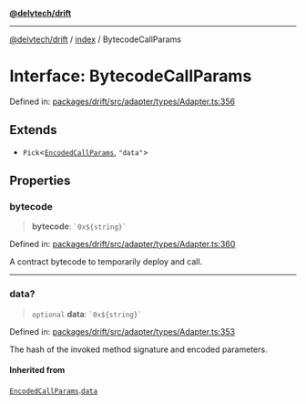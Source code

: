 [**@delvtech/drift**](../../README.md)

***

[@delvtech/drift](../../README.md) / [index](../README.md) / BytecodeCallParams

# Interface: BytecodeCallParams

Defined in: [packages/drift/src/adapter/types/Adapter.ts:356](https://github.com/delvtech/drift/blob/95370f81f9813e8d583ed884b0b07657be0d8f2c/packages/drift/src/adapter/types/Adapter.ts#L356)

## Extends

- `Pick`\<[`EncodedCallParams`](EncodedCallParams.md), `"data"`\>

## Properties

### bytecode

> **bytecode**: `` `0x${string}` ``

Defined in: [packages/drift/src/adapter/types/Adapter.ts:360](https://github.com/delvtech/drift/blob/95370f81f9813e8d583ed884b0b07657be0d8f2c/packages/drift/src/adapter/types/Adapter.ts#L360)

A contract bytecode to temporarily deploy and call.

***

### data?

> `optional` **data**: `` `0x${string}` ``

Defined in: [packages/drift/src/adapter/types/Adapter.ts:353](https://github.com/delvtech/drift/blob/95370f81f9813e8d583ed884b0b07657be0d8f2c/packages/drift/src/adapter/types/Adapter.ts#L353)

The hash of the invoked method signature and encoded parameters.

#### Inherited from

[`EncodedCallParams`](EncodedCallParams.md).[`data`](EncodedCallParams.md#data)
